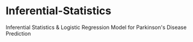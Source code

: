 # Inferential-Statistics
Inferential Statistics & Logistic Regression Model for Parkinson's Disease Prediction
